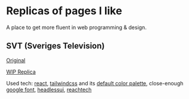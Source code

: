 # Replicas of pages I like

A place to get more fluent in web programming & design.

## SVT (Sveriges Television)

[Original](https://www.svt.se)

[WIP Replica](http://svt.styles.andrej.nu)

Used tech: [react](https://reactjs.org/), [tailwindcss](https://tailwindcss.com/) and its [default color palette](https://tailwindcss.com/docs/customizing-colors#default-color-palette), close-enough [google font](https://fonts.google.com/specimen/Fira+Sans), [headlessui](https://headlessui.dev/), [reachtech](https://reach.tech/)
